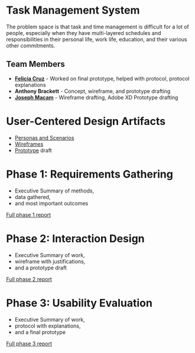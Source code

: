 # Task Management System

The problem space is that task and time management is difficult for a lot of people, especially when they have multi-layered schedules and responsibilities in their personal life, work life, education, and their various other commitments.

## Team Members

* **[Felicia Cruz](https://usabilityengineering.github.io/ux-portfolio-FeliciaCruz-24/)** - Worked on final prototype, helped with protocol, protocol explanations
* **Anthony Brackett** - Concept, wireframe, and prototype drafting 
* **[Joseph Macam](https://usabilityengineering.github.io/ux-portfolio-jdmacam/)** - Wireframe drafting, Adobe XD Prototype drafting 

# User-Centered Design Artifacts

* [Personas and Scenarios](personas-scenarios.md)
* [Wireframes](https://xd.adobe.com/view/1db9ead2-34be-4b91-ba7c-0afac8078824-48ea/)
* [Prototype](https://xd.adobe.com/view/1db9ead2-34be-4b91-ba7c-0afac8078824-48ea/) draft

# Phase 1: Requirements Gathering

* Executive Summary of methods,
* data gathered,
* and most important outcomes

[Full phase 1 report](phase1/)

# Phase 2: Interaction Design

* Executive Summary of work,
* wireframe with justifications,
* and a prototype draft

[Full phase 2 report](phase2/)

# Phase 3: Usability Evaluation

* Executive Summary of work,
* protocol with explanations,
* and a final prototype

[Full phase 3 report](phase3/)
